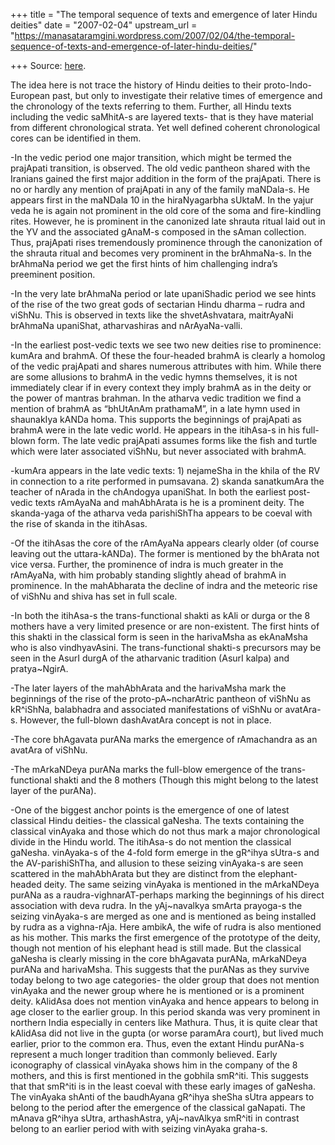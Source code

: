 +++
title = "The temporal sequence of texts and emergence of later Hindu deities"
date = "2007-02-04"
upstream_url = "https://manasataramgini.wordpress.com/2007/02/04/the-temporal-sequence-of-texts-and-emergence-of-later-hindu-deities/"

+++
Source: [here](https://manasataramgini.wordpress.com/2007/02/04/the-temporal-sequence-of-texts-and-emergence-of-later-hindu-deities/).

The idea here is not trace the history of Hindu deities to their
proto-Indo-European past, but only to investigate their relative times
of emergence and the chronology of the texts referring to them. Further,
all Hindu texts including the vedic saMhitA-s are layered texts- that is
they have material from different chronological strata. Yet well defined
coherent chronological cores can be identified in them.

-In the vedic period one major transition, which might be termed the
prajApati transition, is observed. The old vedic pantheon shared with
the Iranians gained the first major addition in the form of the
prajApati. There is no or hardly any mention of prajApati in any of the
family maNDala-s. He appears first in the maNDala 10 in the
hiraNyagarbha sUktaM. In the yajur veda he is again not prominent in the
old core of the soma and fire-kindling rites. However, he is prominent
in the canonized late shrauta ritual laid out in the YV and the
associated gAnaM-s composed in the sAman collection. Thus, prajApati
rises tremendously prominence through the canonization of the shrauta
ritual and becomes very prominent in the brAhmaNa-s. In the brAhmaNa
period we get the first hints of him challenging indra’s preeminent
position.

-In the very late brAhmaNa period or late upaniShadic period we see
hints of the rise of the two great gods of sectarian Hindu dharma –
rudra and viShNu. This is observed in texts like the shvetAshvatara,
maitrAyaNi brAhmaNa upaniShat, atharvashiras and nArAyaNa-valli.

-In the earliest post-vedic texts we see two new deities rise to
prominence: kumAra and brahmA. Of these the four-headed brahmA is
clearly a homolog of the vedic prajApati and shares numerous attributes
with him. While there are some allusions to brahmA in the vedic hymns
themselves, it is not immediately clear if in every context they imply
brahmA as in the deity or the power of mantras brahman. In the atharva
vedic tradition we find a mention of brahmA as “bhUtAnAm prathamaM”, in
a late hymn used in shaunakIya kANDa homa. This supports the beginnings
of prajApati as brahmA were in the late vedic world. He appears in the
itihAsa-s in his full-blown form. The late vedic prajApati assumes forms
like the fish and turtle which were later associated viShNu, but never
associated with brahmA.

-kumAra appears in the late vedic texts: 1) nejameSha in the khila of
the RV in connection to a rite performed in pumsavana. 2) skanda
sanatkumAra the teacher of nArada in the chAndogya upaniShat. In both
the earliest post-vedic texts rAmAyaNa and mahAbhArata is he is a
prominent deity. The skanda-yaga of the atharva veda parishiShTha
appears to be coeval with the rise of skanda in the itihAsas.

-Of the itihAsas the core of the rAmAyaNa appears clearly older (of
course leaving out the uttara-kANDa). The former is mentioned by the
bhArata not vice versa. Further, the prominence of indra is much greater
in the rAmAyaNa, with him probably standing slightly ahead of brahmA in
prominence. In the mahAbharata the decline of indra and the meteoric
rise of viShNu and shiva has set in full scale.

-In both the itihAsa-s the trans-functional shakti as kAli or durga or
the 8 mothers have a very limited presence or are non-existent. The
first hints of this shakti in the classical form is seen in the
harivaMsha as ekAnaMsha who is also vindhyavAsini. The trans-functional
shakti-s precursors may be seen in the AsurI durgA of the atharvanic
tradition (AsurI kalpa) and pratya\~NgirA.

-The later layers of the mahAbhArata and the harivaMsha mark the
beginnings of the rise of the proto-pA\~ncharAtric pantheon of viShNu as
kR^iShNa, balabhadra and associated manifestations of viShNu or
avatAra-s. However, the full-blown dashAvatAra concept is not in place.

-The core bhAgavata purANa marks the emergence of rAmachandra as an
avatAra of viShNu.

-The mArkaNDeya purANa marks the full-blow emergence of the
trans-functional shakti and the 8 mothers (Though this might belong to
the latest layer of the purANa).

-One of the biggest anchor points is the emergence of one of latest
classical Hindu deities- the classical gaNesha. The texts containing the
classical vinAyaka and those which do not thus mark a major
chronological divide in the Hindu world. The itihAsa-s do not mention
the classical gaNesha. vinAyaka-s of the 4-fold form emerge in the
gR^ihya sUtra-s and the AV-parishiShTha, and allusion to these seizing
vinAyaka-s are seen scattered in the mahAbhArata but they are distinct
from the elephant-headed deity. The same seizing vinAyaka is mentioned
in the mArkaNDeya purANa as a raudra-vighnarAT-perhaps marking the
beginnings of his direct association with deva rudra. In the
yAj\~navalkya smArta prayoga-s the seizing vinAyaka-s are merged as one
and is mentioned as being installed by rudra as a vighna-rAja. Here
ambikA, the wife of rudra is also mentioned as his mother. This marks
the first emergence of the prototype of the deity, though not mention of
his elephant head is still made. But the classical gaNesha is clearly
missing in the core bhAgavata purANa, mArkaNDeya purANa and harivaMsha.
This suggests that the purANas as they survive today belong to two age
categories- the older group that does not mention vinAyaka and the newer
group where he is mentioned or is a prominent deity. kAlidAsa does not
mention vinAyaka and hence appears to belong in age closer to the
earlier group. In this period skanda was very prominent in northern
India especially in centers like Mathura. Thus, it is quite clear that
kAlidAsa did not live in the gupta (or worse paramAra court), but lived
much earlier, prior to the common era. Thus, even the extant Hindu
purANa-s represent a much longer tradition than commonly believed. Early
iconography of classical vinAyaka shows him in the company of the 8
mothers, and this is first mentioned in the gobhila smR^iti. This
suggests that that smR^iti is in the least coeval with these early
images of gaNesha. The vinAyaka shAnti of the baudhAyana gR^ihya sheSha
sUtra appears to belong to the period after the emergence of the
classical gaNapati. The mAnava gR^ihya sUtra, arthashAstra,
yAj\~navAlkya smR^iti in contrast belong to an earlier period with with
seizing vinAyaka graha-s.

